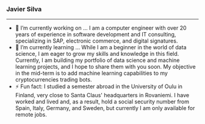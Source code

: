 ### Javier Silva

---

- 🔭 I’m currently working on ... I am a computer engineer with over 20 years of experience in software development and IT consulting, specializing in SAP, electronic commerce, and digital signatures.
- 🌱 I’m currently learning ... While I am a beginner in the world of data science, I am eager to grow my skills and knowledge in this field. Currently, I am building my portfolio of data science and machine learning projects, and I hope to share them with you soon. My objective in the mid-term is to add machine learning capabilities to my cryptocurrencies trading bots.
- ⚡ Fun fact: I studied a semester abroad in the University of Oulu in Finland, very close to Santa Claus' headquarters in Rovaniemi. I have worked and lived and, as a result, hold a social security number from Spain, Italy, Germany, and Sweden, but currently I am only available for remote jobs.
